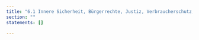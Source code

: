 ```yaml
---
title: "6.1 Innere Sicherheit, Bürgerrechte, Justiz, Verbraucherschutz, Sport"
section: ""
statements: []

---
```


